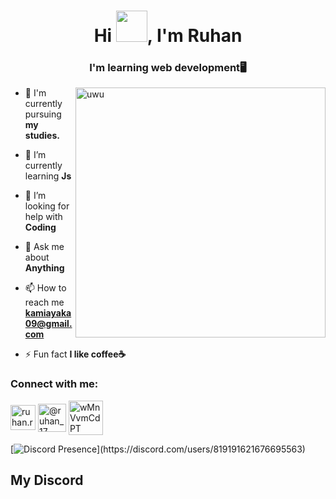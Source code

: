 <h1 align="center">Hi <img src="https://media.giphy.com/media/mGcNjsfWAjY5AEZNw6/giphy.gif" width="50">, I'm Ruhan</h1>
<h3 align="center">I'm learning web development🖥️</h3>

<img align=right alt="uwu" width="400" length="300" src=https://raw.githubusercontent.com/JoeyBling/JoeyBling/master/pic/pusheencode.gif>




- 🔭 I'm currently pursuing **my studies.**

- 🌱 I’m currently learning **Js**

- 🤝 I’m looking for help with **Coding**

- 💬 Ask me about **Anything**

- 📫 How to reach me **kamiayaka09@gmail.com**

- ⚡ Fun fact **I like coffee☕**



<h3 align="left">Connect with me:</h3>



<p align="left">
<a href="https://fb.com/ruhan.rouf.1/" target="blank"><img align="center" src="https://img.icons8.com/dusk/512/facebook-new--v2.png" alt="ruhan.rouf.1/" height="40" width="40" /></a>
<a href="https://twitter.com/@ruhan_17" target="blank"><img align="center" src="https://img.icons8.com/?size=512&id=42859&format=png" alt="@ruhan_17" height="45" width="45" /></a>
<a href="https://discord.gg/wMnVvmCdPT" target="blank"><img align="center" src="https://img.icons8.com/plasticine/100/discord-new-logo.png" alt="wMnVvmCdPT" height="55" width="55" /></a>

[![Discord Presence](https://lanyard.kyrie25.me/api/819191621676695563?bg=282a36&imgStyle=circle&animatioanDuration=4s&waveColor=6272a4&waveSpotifyColor=1db954&hideDiscrim=true&borderRadius=30px&idleMessage=Probably%20doing%20something%20else...)](https://discord.com/users/819191621676695563)
  
<h2>
  
  
  My Discord
  
</h2>  

<!--[![spotify-github-profile](https://spotify-github-profile.vercel.app/api/view?uid=316uffogjie6b7xckerrvn4ddzpa&cover_image=true&theme=novatorem&show_offline=false&background_color=282a36&interchange=false&bar_color=53b14f&bar_color_cover=true)](https://spotify-github-profile.vercel.app/api/view?uid=316uffogjie6b7xckerrvn4ddzpa&redirect=true)--


[![Readme Quotes](https://quotes-github-readme.vercel.app/api?type=horizontal&theme=dracula)](https://github.com/piyushsuthar/github-readme-quotes)

  
 
